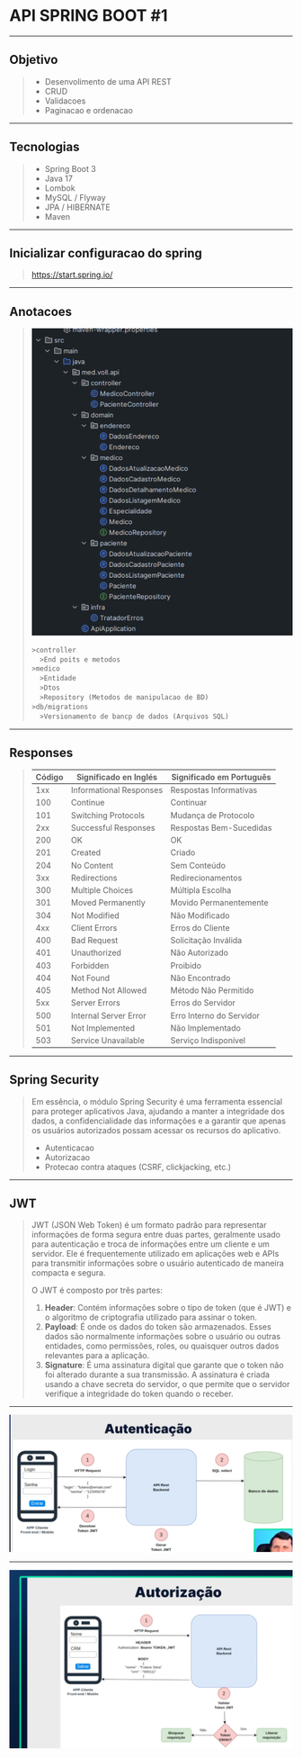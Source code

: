 # API SPRING BOOT #1

-----

## Objetivo

> - Desenvolimento de uma API REST
> - CRUD
> - Validacoes
> - Paginacao e ordenacao

----

## Tecnologias

> - Spring Boot 3
> - Java 17
> - Lombok
> - MySQL / Flyway
> - JPA / HIBERNATE
> - Maven

---

## Inicializar configuracao do spring 

> https://start.spring.io/

----

## Anotacoes

> ![](./imgs/diretorios.png)
>
> ```txt
> >controller
> 	>End poits e metodos
> >medico
> 	>Entidade
> 	>Dtos
> 	>Repository (Metodos de manipulacao de BD)
> >db/migrations
> 	>Versionamento de bancp de dados (Arquivos SQL)
> ```
>
> 

----

## Responses

> | Código | Significado en Inglés   | Significado em Português |
> | ------ | ----------------------- | ------------------------ |
> | 1xx    | Informational Responses | Respostas Informativas   |
> | 100    | Continue                | Continuar                |
> | 101    | Switching Protocols     | Mudança de Protocolo     |
> | 2xx    | Successful Responses    | Respostas Bem-Sucedidas  |
> | 200    | OK                      | OK                       |
> | 201    | Created                 | Criado                   |
> | 204    | No Content              | Sem Conteúdo             |
> | 3xx    | Redirections            | Redirecionamentos        |
> | 300    | Multiple Choices        | Múltipla Escolha         |
> | 301    | Moved Permanently       | Movido Permanentemente   |
> | 304    | Not Modified            | Não Modificado           |
> | 4xx    | Client Errors           | Erros do Cliente         |
> | 400    | Bad Request             | Solicitação Inválida     |
> | 401    | Unauthorized            | Não Autorizado           |
> | 403    | Forbidden               | Proibido                 |
> | 404    | Not Found               | Não Encontrado           |
> | 405    | Method Not Allowed      | Método Não Permitido     |
> | 5xx    | Server Errors           | Erros do Servidor        |
> | 500    | Internal Server Error   | Erro Interno do Servidor |
> | 501    | Not Implemented         | Não Implementado         |
> | 503    | Service Unavailable     | Serviço Indisponível     |

---

## Spring Security

> Em essência, o módulo Spring Security é uma ferramenta essencial para proteger aplicativos Java, ajudando a manter a integridade dos dados, a confidencialidade das informações e a garantir que apenas os usuários autorizados possam acessar os recursos do aplicativo.
>
> - Autenticacao
> - Autorizacao
> - Protecao contra ataques (CSRF, clickjacking, etc.)

---

## JWT

> JWT (JSON Web Token) é um formato padrão para representar informações de forma segura entre duas partes, geralmente usado para autenticação e troca de informações entre um cliente e um servidor. Ele é frequentemente utilizado em aplicações web e APIs para transmitir informações sobre o usuário autenticado de maneira compacta e segura.
>
> O JWT é composto por três partes:
>
> 1. **Header**: Contém informações sobre o tipo de token (que é JWT) e o algoritmo de criptografia utilizado para assinar o token.
> 2. **Payload**: É onde os dados do token são armazenados. Esses dados são normalmente informações sobre o usuário ou outras entidades, como permissões, roles, ou quaisquer outros dados relevantes para a aplicação.
> 3. **Signature**: É uma assinatura digital que garante que o token não foi alterado durante a sua transmissão. A assinatura é criada usando a chave secreta do servidor, o que permite que o servidor verifique a integridade do token quando o receber.

---

![](./imgs/jwt.png)

---

![](./imgs/jwt2.png)
